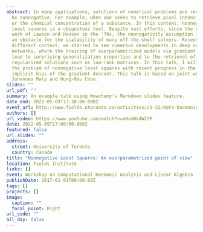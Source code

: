 ```yaml
---
abstract: In many applications, solutions of numerical problems are required to
  be nonnegative. For example, when one seeks to retrieve pixel intensity values
  or the chemical concentration of a substance. In this context, nonnegative
  least squares is a ubiquitous tool. Despite vast efforts, since the seminal
  work of Lawson and Hanson in the '70s, the nonnegativity assumption is still
  an obstacle for the scalability of many off-the-shelf solvers. Recently, in a
  different context, we started to see numerous developments in deep neural
  networks, where the training of overparametrized models via gradient descent
  lead to surprising generalization properties and to the retrieval of
  regularized solutions such as low-rank matrices. In this talk, I will connect
  the problem of nonnegative least squares with recent progress in the field of
  implicit bias of the gradient descent. This talk is based on joint work with
  Johannes Maly and Hung-Hsu Chou.
slides: ""
url_pdf: ""
summary: An example talk using Wowchemy's Markdown slides feature.
date_end: 2022-05-09T17:30:00.000Z
event_url: http://www.fields.utoronto.ca/activities/21-22/data-harmonic
authors: []
url_video: https://www.youtube.com/watch?v=aNumBk4W2YM
date: 2022-05-09T17:00:00.000Z
featured: false
url_slides: ""
address:
  street: University of Toronto
  country: Canada
title: "Nonnegative Least Squares: An overparametrized point of view"
location: Fields Institute
links: []
event: Workshop on Computational Harmonic Analysis and Linear Algebra
publishDate: 2017-01-01T00:00:00Z
tags: []
projects: []
image:
  caption: ""
  focal_point: Right
url_code: ""
all_day: false
---
```

